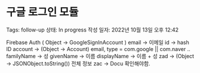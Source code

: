 # 구글 로그인 모듈

Tags: follow-up
상태: In progress
작성 일자: 2022년 10월 13일 오후 12:42

Firebase Auth ( Object -> GoogleSignInAccount )
email -> 이메일
id -> hash ID
account -> (Object -> Account) email, type = com.google || com.naver ..
familyName -> 성
givenName -> 이름
displayName -> 이름 + 성
zad -> (Object -> JSONObject.toString()) 전체 정보
zac -> Docu 확인해야함.